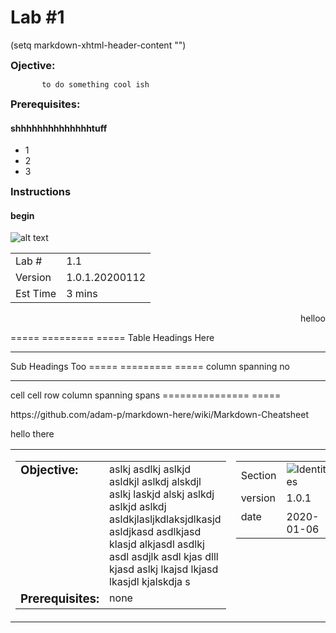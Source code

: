 <dl>
<style>
.tab {border-collapse:collapse;}
.tab .first {border-bottom:1px solid #EEE;}
.tab .second {border-top:1px solid #CCC;box-shadow: inset 0 1px 0 #CCC;}​
</style>
</dl>
      
Lab #1
==========

(setq markdown-xhtml-header-content
      "<style type='text/css'>
a { text-decoration: none; }
a:hover { text-decoration: underline; }
</style>")

<dl>
  <head>
  <style>
  h3 { margin: 0; }
  </style>
  </head>
</dl>

### Ojective: <br> 
           to do something cool ish

### Prerequisites:
#### shhhhhhhhhhhhhhtuff
 - 1
 - 2
 - 3

### Instructions
#### begin


![alt text](https://github.com/adobe/AEP-Hands-on-Labs/blob/master/assets/images/left_hand_nav_menu_identities.png?raw=true "Identities")


|   |   |
| --- | --- |
| Lab #         | 1.1            | 
| Version       | 1.0.1.20200112 | 
| Est Time      | 3 mins         | 

<dl>
  <div align="right">      
     helloo
  </div>
</dl>

===== ========= =====
Table Headings  Here
--------------- -----
Sub   Headings  Too
===== ========= =====
column spanning no
--------------- -----
cell  cell      row
column spanning spans
=============== =====


<table style="border-collapse: collapse; border: none;" class="tab" cellspacing="0" cellpadding="0">

<tr style="border: none;">

<div align="left">
<td width="600" style="border: none;">
<table>
<tbody valign="top">
      <tr width="500"><td><h3>Objective:</h3></td>
<td>aslkj asdlkj aslkjd asldkjl aslkdj alskdjl aslkj laskjd alskj aslkdj aslkjd aslkdj asldkjlasljkdlaksjdlkasjd asldjkasd asdlkjasd klasjd alkjasdl asdlkj asdl asdjlk asdl kjas dlll kjasd  aslkj  lkajsd lkjasd  lkasjdl kjalskdja s</td>
</tr>
<tr width="500"><td><h3>Prerequisites:</h3></td>
<td>none</td>
</tr>
</tbody>
</table>
</td>
</div>

<div align="right">
<td style="border: none;" valign="top">

<table>
<tbody valign="top">
      <tr height="30">
            <td valign="middle" height="30">Section</td>
            <td valign="middle"><img src="https://github.com/adobe/AEP-Hands-on-Labs/blob/master/assets/images/left_hand_nav_menu_identities.png?raw=true" alt="Identities"></td>
      </tr>
      <tr>
            <td height="30">version</td>
            <td>1.0.1</td>
      </tr>
      <tr height="30">
            <td height="30">date</td>
            <td>2020-01-06</td>
      </tr>
</tbody>
</table>
</td>
</div>



https://github.com/adam-p/markdown-here/wiki/Markdown-Cheatsheet

hello there

